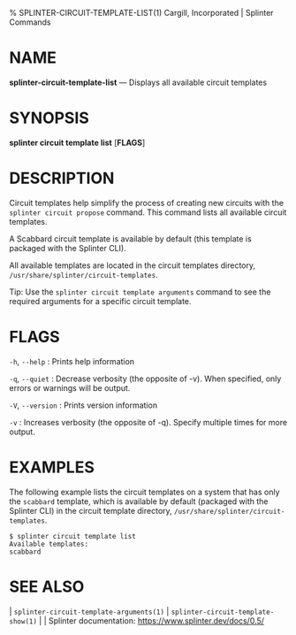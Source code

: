 % SPLINTER-CIRCUIT-TEMPLATE-LIST(1) Cargill, Incorporated | Splinter Commands
<!--
  Copyright 2018-2020 Cargill Incorporated
  Licensed under Creative Commons Attribution 4.0 International License
  https://creativecommons.org/licenses/by/4.0/
-->

NAME
====

**splinter-circuit-template-list** — Displays all available circuit templates

SYNOPSIS
========
**splinter circuit template list** \[**FLAGS**\]

DESCRIPTION
===========
Circuit templates help simplify the process of creating new circuits with the
`splinter circuit propose` command. This command lists all available circuit
templates.

A Scabbard circuit template is available by default (this template is packaged
with the Splinter CLI).

All available templates are located in the circuit templates directory,
`/usr/share/splinter/circuit-templates`.

Tip: Use the `splinter circuit template arguments` command to see the required
arguments for a specific circuit template.

FLAGS
=====
`-h`, `--help`
: Prints help information

`-q`, `--quiet`
: Decrease verbosity (the opposite of -v). When specified, only errors or
  warnings will be output.

`-V`, `--version`
: Prints version information

`-v`
: Increases verbosity (the opposite of -q). Specify multiple times for more
  output.

EXAMPLES
========
The following example lists the circuit templates on a system that has only the
`scabbard` template, which is available by default (packaged with the Splinter CLI)
in the circuit template directory, `/usr/share/splinter/circuit-templates`.

```
$ splinter circuit template list
Available templates:
scabbard
```

SEE ALSO
========
| `splinter-circuit-template-arguments(1)`
| `splinter-circuit-template-show(1)`
|
| Splinter documentation: https://www.splinter.dev/docs/0.5/
